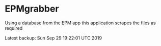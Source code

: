 # EPMgrabber
Using a database from the EPM app this application scrapes the files as required


Latest backup: Sun Sep 29 19:22:01 UTC 2019
